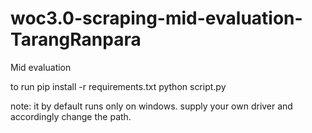 # woc3.0-scraping-mid-evaluation-TarangRanpara
Mid evaluation

to run
  pip install -r requirements.txt
  python script.py

note: it by default runs only on windows. supply your own driver and accordingly change the path. 
